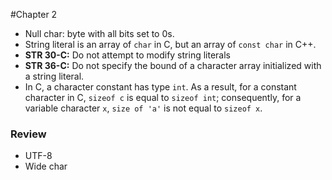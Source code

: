 #Chapter 2
* Null char: byte with all bits set to 0s.
* String literal is an array of ```char``` in C, but an array of ```const char``` in C++.
* **STR 30-C:** Do not attempt to modify string literals
* **STR 36-C:** Do not specify the bound of a character array initialized with a string literal.
* In C, a character constant has type ```int```. As a result, for a constant character in C, ```sizeof c``` is equal to ```sizeof int```; consequently, for a variable character ```x```, ```size of 'a'``` is not equal to ```sizeof x```.
### Review
* UTF-8
* Wide char
